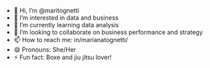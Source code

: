 - 👋 Hi, I’m @maritognetti
- 👀 I’m interested in data and business
- 🌱 I’m currently learning data analysis
- 💞️ I’m looking to collaborate on business performance and strategy
- 📫 How to reach me: in/marianatognetti/
- 😄 Pronouns: She/Her
- ⚡ Fun fact: Boxe and jiu jitsu lover!

<!---
maritognetti/maritognetti is a ✨ special ✨ repository because its `README.md` (this file) appears on your GitHub profile.
You can click the Preview link to take a look at your changes.
--->
